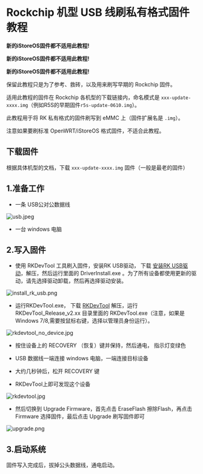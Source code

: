 # Rockchip 机型 USB 线刷私有格式固件教程
**新的iStoreOS固件都不适用此教程!**

**新的iStoreOS固件都不适用此教程!**

**新的iStoreOS固件都不适用此教程!**

保留此教程只是为了参考、救砖，以及用来刷写早期的 Rockchip 固件。

适用此教程的固件在 Rockchip 各机型的下载链接内，命名模式是 `xxx-update-xxxx.img`（例如R5S的早期固件`r5s-update-0610.img`）。

此教程用于将 RK 私有格式的固件刷写到 eMMC 上（固件扩展名是 `.img`）。

注意如果要刷标准 OpenWRT/iStoreOS 格式固件，不适合此教程。

## 下载固件
根据具体机型的文档，下载 `xxx-update-xxxx.img` 固件（一般是最老的固件）

## 1.准备工作

* 一条 USB公对公数据线

![usb.jpeg](./install/usb.png)

* 一台 windows 电脑

## 2.写入固件

* 使用 RKDevTool 工具刷入固件，安装RK USB驱动，
下载 [安装RK USB驱动](https://download.t-firefly.com/product/Board/RK356X/Tool/Window/DriverAssitant/DriverAssitant_v5.1.1.zip)，解压，然后运行里面的 DriverInstall.exe 。为了所有设备都使用更新的驱动，请先选择驱动卸载，然后再选择驱动安装。

![install_rk_usb.png](./install/install_rk_usb.png)

* 运行RKDevTool.exe，
下载 [RKDevTool](https://download.t-firefly.com/product/Board/RK356X/Tool/Window/AndroidTool/RKDevTool_Release_v2.84.zip)
解压，运行 RKDevTool_Release_v2.xx 目录里面的 RKDevTool.exe（注意，如果是 Windows 7/8,需要按鼠标右键，选择以管理员身份运行）。

![rkdevtool_no_device.jpg](./install/rkdevtool_no_device.jpg)

* 按住设备上的 RECOVERY （恢复）键并保持，然后通电， 指示灯变绿色

* USB 数据线一端连接 windows 电脑，一端连接目标设备

* 大约几秒钟后，松开 RECOVERY 键

* RKDevTool上即可发现这个设备

![rkdevtool.jpg](./install/rkdevtool.jpg)

* 然后切换到 Upgrade Firmware，首先点击 EraseFlash 擦除Flash，再点击 Firmware 选择固件，最后点击 Upgrade 刷写固件即可

![upgrade.png](./install/upgrade.jpg)

## 3.启动系统

固件写入完成后，拔掉公头数据线，通电启动。

